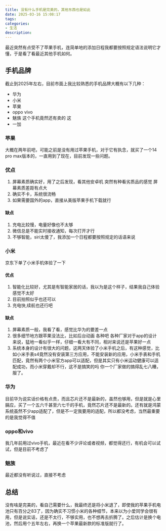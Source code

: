 ```yaml
---
title: 没有什么手机是完美的，其他东西也是如此
date: 2025-03-16 15:08:17
tags:
categories: 
- 生活
description:
---
```

最近突然有点受不了苹果手机，连简单地的添加日程我都要按照规定语法说明它才懂，于是看了看最近其他手机如何。
<!-- more -->
## 手机品牌
截止到2025年左右，目前市面上我比较熟悉的手机品牌大概有以下几种：
- 华为
- 小米
- 苹果
- oppo vivo
- 魅族 这个手机竟然还有卖的 这 
- 一加
### 苹果
大概在两年前吧，可能之前是没有用过苹果手机，对于它有执念，就买了一个14 pro max版本的，一直用到了现在，目前发现一些问题。
### 优点
1. 屏幕素质确实好，用了之后发现，看其他安卓机 突然有种看劣质品的感觉 屏幕素质差距有点大
2. 确实不卡，系统很流畅
3. 如果需要国外的app，直接从美版苹果手机下载就行
#### 缺点
1. 充电比较慢，电量好像也不太够
2. 微信总是不能实时接收通知，每次打开才行
3. 不够智能，siri太傻了，我添加一个日程都要按照规定的话语来说

### 小米
京东下单了小米手机体验了一下
#### 优点
1. 智能化比较好，尤其是有智能家居的话，我以为是这个样子，结果我自己体验感觉不太好
2. 目前拍照似乎也还可以
3. 充电快,续航也还行吧
#### 缺点
1. 屏幕素质一般，我看了看，感觉比华为的要差一点
2. 很多细节地方跟苹果没法比，比如后台动画 各种吧 各种厂家对于app的设计来说，猛地一看似乎一样，仔细一看大有不同，相对来说还是苹果好一点
3. 系统本身的设计有很大的问题，这两天体验了小米手机之后，有这种感觉，比如小米手表s4竟然没有安装第三方应用，不能安装新的应用，小米手表和手机匹配，竟然有两个小米官方app可以适配，但是其实只有小米运动健康可以适配成功，而小米穿戴却不行，这不是搞笑的吗 你一个厂家做的搞得乱七八糟，服了。
### 华为
目前华为说实话价格有点贵，而且芯片还不是最新的，虽然也够用，但是就是心里膈应，买了一个五六千甚至六七千的手机，竟然芯片还不是最新的。还有就是鸿蒙系统虽然不少app适配了，但是不一定我要用的适配，所以都没考虑，当然最重要的是我觉得不值
### oppo和vivo
我几年前用过vivo手机，最近在看不少评论或者视频，都觉得还行，有机会可以试试，但是目前不考虑了
### 魅族
最近都没有听说过，直接不考虑
## 总结
没有啥是完美的，看自己需要什么，我最终还是将小米退了，即使我的苹果手机电池只有百分之83了，因为确实不习惯小米的各种细节，本来以为小爱同学会很有用，但是说实话，还是不太行，不够实用，也不想再去折腾了。之后估计是换个电池，然后用个五年左右，再换一个苹果最新款的标准版就行了。
